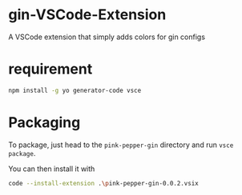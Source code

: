 # gin-VSCode-Extension
A VSCode extension that simply adds colors for gin configs

# requirement

```bash
npm install -g yo generator-code vsce
```

# Packaging
To package, just head to the `pink-pepper-gin` directory and run `vsce package`.

You can then install it with

```bash
code --install-extension .\pink-pepper-gin-0.0.2.vsix
```
